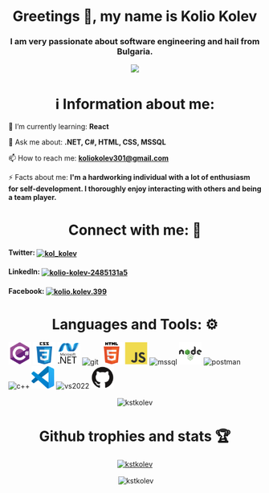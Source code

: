 <h1 align="center">Greetings 👋, my name is Kolio Kolev</h1>
<h3 align="center">I am very passionate about software engineering and hail from Bulgaria.</h3>

<p width="800" align="center">
  <img src="https://animated-gif-creator.com/images/01/seo-for-chat-bots-chatbots-life_46.gif">
</p>

<h1 align="center">ℹ Information about me: </h1>

🌱 I’m currently learning: **React**

💬 Ask me about: **.NET, C#, HTML, CSS, MSSQL**

📫 How to reach me: **koliokolev301@gmail.com**

⚡ Facts about me: **I'm a hardworking individual with a lot of enthusiasm for self-development. I thoroughly enjoy interacting with others and being a team player.**

<h1 align="center">Connect with me: 🤝</h1>
    <h4> 
      Twitter:  
      <a href="https://twitter.com/kol_kolev" target="blank">
        <img align="center" src="https://raw.githubusercontent.com/rahuldkjain/github-profile-readme-generator/master/src/images/icons/Social/twitter.svg" alt="kol_kolev" height="24" width="24" />
      </a>
    </h4>
    <h4>
      LinkedIn:
      <a href="https://linkedin.com/in/kolio-kolev-2485131a5" target="blank">
        <img align="center" src="https://raw.githubusercontent.com/rahuldkjain/github-profile-readme-generator/master/src/images/icons/Social/linked-in-alt.svg" alt="kolio-kolev-2485131a5" height="24" width="24" />
      </a>
    </h4>
    <h4>
      Facebook:
        <a href="https://fb.com/kolio.kolev.399" target="blank">
          <img align="center" src="https://raw.githubusercontent.com/rahuldkjain/github-profile-readme-generator/master/src/images/icons/Social/facebook.svg" alt="kolio.kolev.399" height="24" width="24" />
        </a>
    </h4>
    
<h1 align="center">Languages and Tools: ⚙</h1>
<p align="left"> 
  <img  src="https://raw.githubusercontent.com/devicons/devicon/master/icons/csharp/csharp-original.svg" alt="csharp" width="45" height="45"/> 
  <img src="https://raw.githubusercontent.com/devicons/devicon/master/icons/css3/css3-original-wordmark.svg" alt="css3" width="45" height="45"/> 
  <img src="https://raw.githubusercontent.com/devicons/devicon/master/icons/dot-net/dot-net-original-wordmark.svg" alt="dotnet" width="45" height="45"/>
  <img src="https://www.vectorlogo.zone/logos/git-scm/git-scm-icon.svg" alt="git" width="45" height="45"/> 
  <img src="https://raw.githubusercontent.com/devicons/devicon/master/icons/html5/html5-original-wordmark.svg" alt="html5" width="45" height="45"/>
  <img src="https://raw.githubusercontent.com/devicons/devicon/master/icons/javascript/javascript-original.svg" alt="javascript" width="45" height="45"/> 
  <img src="https://www.svgrepo.com/show/303229/microsoft-sql-server-logo.svg" alt="mssql" width="45" height="45"/> 
  <img src="https://raw.githubusercontent.com/devicons/devicon/master/icons/nodejs/nodejs-original-wordmark.svg" alt="nodejs" width="45" height="45"/>
  <img src="https://www.vectorlogo.zone/logos/getpostman/getpostman-icon.svg" alt="postman" width="45" height="45"/>
  <img src="https://raw.githubusercontent.com/isocpp/logos/master/cpp_logo.png" alt="c++" width="45" height="48"/>
  <img src="https://github.com/devicons/devicon/blob/master/icons/vscode/vscode-original.svg" alt="vscode" width="45" height="45"/>
  <img src="https://upload.wikimedia.org/wikipedia/commons/thumb/2/2c/Visual_Studio_Icon_2022.svg/2048px-Visual_Studio_Icon_2022.svg.png" alt="vs2022" width="45" height="45"/>
  <img src="https://github.com/devicons/devicon/blob/master/icons/github/github-original.svg" alt="github" width="45" height="45"/>
</p>

<p align="center">
  <img align="center" src="https://github-readme-stats.vercel.app/api/top-langs?username=kstkolev&show_icons=true&locale=en&layout=compact" alt="kstkolev" />
</p>

<h1 align="center">Github trophies and stats 🏆 </h1>
<p align="center"> <a href="https://github.com/ryo-ma/github-profile-trophy"><img src="https://github-profile-trophy.vercel.app/?username=kstkolev" alt="kstkolev" /></a> </p>
<p align="center">&nbsp;<img align="center" src="https://github-readme-stats.vercel.app/api?username=kstkolev&show_icons=true&locale=en" alt="kstkolev" /></p>
